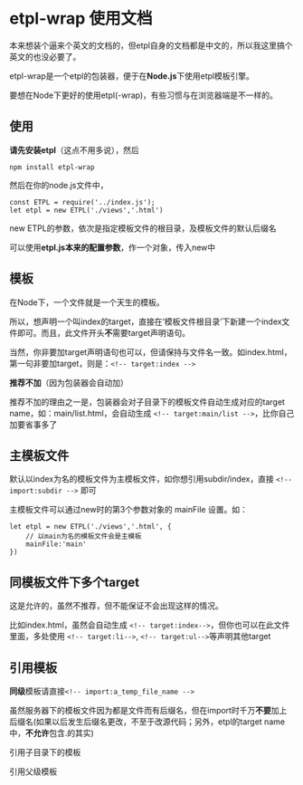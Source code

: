# etpl-wrap 使用文档

本来想装个逼来个英文的文档的，但etpl自身的文档都是中文的，所以我这里搞个英文的也没必要了。

etpl-wrap是一个etpl的包装器，便于在**Node.js**下使用etpl模板引擎。

要想在Node下更好的使用etpl(-wrap)，有些习惯与在浏览器端是不一样的。

## 使用
**请先安装etpl**（这点不用多说），然后
    
    npm install etpl-wrap

然后在你的node.js文件中，

    const ETPL = require('../index.js');
    let etpl = new ETPL('./views','.html')

new ETPL的参数，依次是指定模板文件的根目录，及模板文件的默认后缀名

可以使用**etpl.js本来的配置参数**，作一个对象，传入new中

## 模板

在Node下，一个文件就是一个天生的模板。

所以，想声明一个叫index的target，直接在‘模板文件根目录’下新建一个index文件即可。而且，此文件开头**不**需要target声明语句。

当然，你非要加target声明语句也可以，但请保持与文件名一致。如index.html，第一句非要加target，则是：`<!-- target:index -->`

**推荐不加**（因为包装器会自动加）

推荐不加的理由之一是，包装器会对子目录下的模板文件自动生成对应的target name，如：main/list.html，会自动生成 `<!-- target:main/list -->`，比你自己加要省事多了

## 主模板文件

默认以index为名的模板文件为主模板文件，如你想引用subdir/index，直接 `<!-- import:subdir -->` 即可

主模板文件可以通过new时的第3个参数对象的 mainFile 设置。如：

    let etpl = new ETPL('./views','.html', {
        // 以main为名的模板文件会是主模板
        mainFile:'main'
    })

## 同模板文件下多个target

这是允许的，虽然不推荐，但不能保证不会出现这样的情况。

比如index.html，虽然会自动生成 `<!-- target:index-->`，但你也可以在此文件里面，多处使用 `<!-- target:li-->`, `<!-- target:ul-->`等声明其他target

## 引用模板

**同级**模板请直接`<!-- import:a_temp_file_name -->`

虽然服务器下的模板文件因为都是文件而有后缀名，但在import时千万**不要**加上后缀名(如果以后发生后缀名更改，不至于改源代码；另外，etpl的target name中，**不允许**包含.的其实)

引用子目录下的模板
    <!-- import:main/content/ -->

引用父级模板
    <!-- import:../main/content/ -->

    